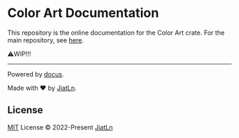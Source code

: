 # Color Art Documentation

This repository is the online documentation for the Color Art crate. For the main repository, see [here](https://github.com/JiatLn/color-art).

⚠️WIP!!!

---

Powered by [docus](https://github.com/nuxt-themes/docus).

Made with ❤️ by [JiatLn](https://github.com/JiatLn).

## License

[MIT](./LICENSE) License © 2022-Present [JiatLn](https://github.com/JiatLn)

